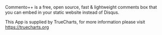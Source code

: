 Commento++ is a free, open source, fast & lightweight comments box that you can embed in your static website instead of Disqus.

This App is supplied by TrueCharts, for more information please visit https://truecharts.org
